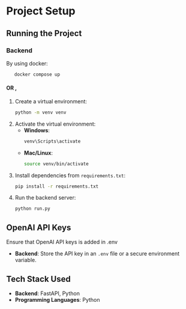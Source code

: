 # Project Setup

## Running the Project


### Backend
By using docker:
```sh
   docker compose up
```

#### OR ,

1. Create a virtual environment:
   ```sh
   python -m venv venv
   ```
2. Activate the virtual environment:
   - **Windows**:
     ```sh
     venv\Scripts\activate
     ```
   - **Mac/Linux**:
     ```sh
     source venv/bin/activate
     ```
3. Install dependencies from `requirements.txt`:
   ```sh
   pip install -r requirements.txt
   ```
4. Run the backend server:
   ```sh
   python run.py
   ```

## OpenAI API Keys
Ensure that OpenAI API keys is added in .env
- **Backend**: Store the API key in an `.env` file or a secure environment variable.

## Tech Stack Used
- **Backend**: FastAPI, Python
- **Programming Languages**: Python